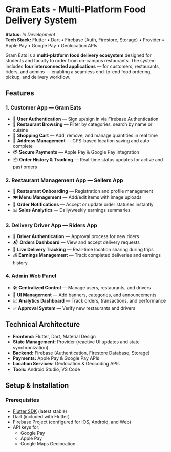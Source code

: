 # Gram Eats - Multi-Platform Food Delivery System

**Status:**  *In Development*  
**Tech Stack:** Flutter • Dart • Firebase (Auth, Firestore, Storage) • Provider • Apple Pay • Google Pay • Geolocation APIs  

Gram Eats is a **multi-platform food delivery ecosystem** designed for students and faculty to order from on-campus restaurants. The system includes **four interconnected applications** — for customers, restaurants, riders, and admins — enabling a seamless end-to-end food ordering, pickup, and delivery workflow.



## Features

### **1. Customer App — Gram Eats**
- 🔐 **User Authentication** — Sign up/sign in via Firebase Authentication  
- 🍔 **Restaurant Browsing** — Filter by categories, search by name or cuisine  
- 🛒 **Shopping Cart** — Add, remove, and manage quantities in real time  
- 📍 **Address Management** — GPS-based location saving and auto-complete  
- 💳 **Secure Payments** — Apple Pay & Google Pay integration  
- 📦 **Order History & Tracking** — Real-time status updates for active and past orders  



### **2. Restaurant Management App — Sellers App**
- 📝 **Restaurant Onboarding** — Registration and profile management  
- 🍽 **Menu Management** — Add/edit items with image uploads  
- 📲 **Order Notifications** — Accept or update order statuses instantly  
- 📊 **Sales Analytics** — Daily/weekly earnings summaries  



### **3. Delivery Driver App — Riders App**
- 🚴 **Driver Authentication** — Approval process for new riders  
- 📬 **Orders Dashboard** — View and accept delivery requests  
- 📍 **Live Delivery Tracking** — Real-time location sharing during trips  
- 💰 **Earnings Management** — Track completed deliveries and earnings history  



### **4. Admin Web Panel**
- 🛠 **Centralized Control** — Manage users, restaurants, and drivers  
- 🎨 **UI Management** — Add banners, categories, and announcements  
- 📈 **Analytics Dashboard** — Track orders, transactions, and performance  
- ✅ **Approval System** — Verify new restaurants and drivers  



## Technical Architecture

- **Frontend:** Flutter, Dart, Material Design  
- **State Management:** Provider (reactive UI updates and state synchronization)  
- **Backend:** Firebase (Authentication, Firestore Database, Storage)  
- **Payments:** Apple Pay & Google Pay APIs  
- **Location Services:** Geolocation & Geocoding APIs  
- **Tools:** Android Studio, VS Code  



## Setup & Installation

### **Prerequisites**
- [Flutter SDK](https://flutter.dev/docs/get-started/install) (latest stable)
- Dart (included with Flutter)
- Firebase Project (configured for iOS, Android, and Web)
- API keys for:
  - Google Pay
  - Apple Pay
  - Google Maps Geolocation


